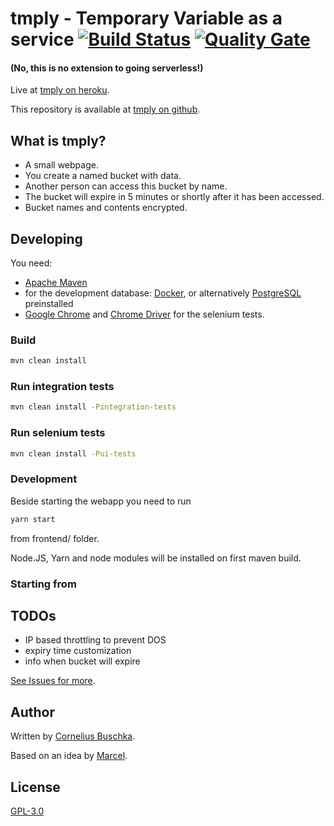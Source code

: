 # tmply - Temporary Variable as a service [![Build Status](https://travis-ci.org/tmply/tmply.svg?branch=master)](https://travis-ci.org/tmply/tmply) [![Quality Gate](https://sonarqube.com/api/badges/gate?key=com.github.cbuschka.tmply:tmply)](https://sonarcloud.io/dashboard?id=com.github.cbuschka.tmply%3Atmply)

#### (No, this is no extension to going serverless!)

Live at [tmply on heroku](https://tmply.herokuapp.com).

This repository is available at [tmply on github](https://github.com/tmply/tmply).

## What is tmply?
* A small webpage.
* You create a named bucket with data.
* Another person can access this bucket by name.
* The bucket will expire in 5 minutes or shortly after it has been accessed.
* Bucket names and contents encrypted.

## Developing
You need: 
* [Apache Maven](https://maven.apache.org/)
* for the development database: [Docker](https://docs.docker.com/engine/installation/), or alternatively [PostgreSQL](https://www.postgresql.org/) preinstalled
* [Google Chrome](https://www.google.com/chrome/browser/desktop/index.html) and [Chrome Driver](https://sites.google.com/a/chromium.org/chromedriver/) for the selenium tests.

### Build
```bash
mvn clean install
```
### Run integration tests
```bash
mvn clean install -Pintegration-tests
```
### Run selenium tests
```bash
mvn clean install -Pui-tests
```
### Development
Beside starting the webapp you need to run
```bash
yarn start
```
from frontend/ folder.

Node.JS, Yarn and node modules will be installed on first maven build.

### Starting from 

## TODOs
* IP based throttling to prevent DOS
* expiry time customization
* info when bucket will expire

[See Issues for more](https://github.com/cbuschka/tmply/issues).

## Author
Written by [Cornelius Buschka](https://github.com/cbuschka).

Based on an idea by [Marcel](https://github.com/niesfisch).

## License

[GPL-3.0](LICENSE)
